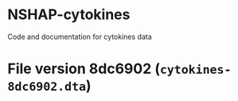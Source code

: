 # NSHAP-cytokines
Code and documentation for cytokines data

# File version 8dc6902 (`cytokines-8dc6902.dta`)

